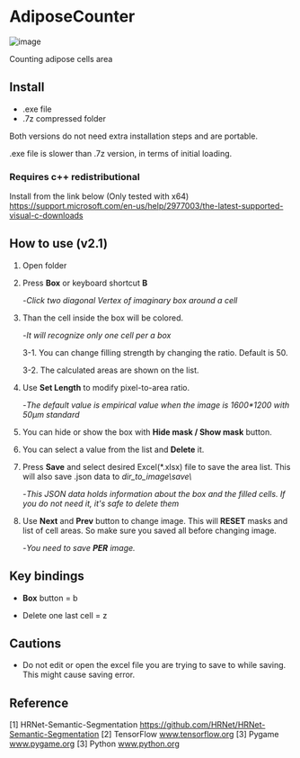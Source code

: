 # AdiposeCounter

![image](https://user-images.githubusercontent.com/45917844/92435984-8edb6c80-f1de-11ea-9faa-58c0d094d650.png)



Counting adipose cells area

## Install
- .exe file
- .7z compressed folder

Both versions do not need extra installation steps and are portable.

.exe file is slower than .7z version, in terms of initial loading.

### Requires c++ redistributional

Install from the link below (Only tested with x64)
https://support.microsoft.com/en-us/help/2977003/the-latest-supported-visual-c-downloads

## How to use (v2.1)

1. Open folder

2. Press **Box** or keyboard shortcut **B**

    -*Click two diagonal Vertex of imaginary box around a cell*
 
3. Than the cell inside the box will be colored.

    -*It will recognize only one cell per a box*

    3-1. You can change filling strength by changing the ratio. Default is 50.
    
    3-2. The calculated areas are shown on the list.

4. Use **Set Length** to modify pixel-to-area ratio. 

    -*The default value is empirical value when the image is 1600\*1200 with 50μm standard*

5. You can hide or show the box with **Hide mask / Show mask** button.

6. You can select a value from the list and **Delete** it.

7. Press **Save** and select desired Excel(\*.xlsx) file to save the area list. This will also save .json data to *dir_to_image\\save\\*

    -*This JSON data holds information about the box and the filled cells. If you do not need it, it's safe to delete them*

8. Use **Next** and **Prev** button to change image. This will **RESET** masks and list of cell areas. So make sure you saved all before changing image.

    -*You need to save __PER__ image.*

## Key bindings

- **Box** button = b

- Delete one last cell = z

## Cautions
  
  - Do not edit or open the excel file you are trying to save to while saving. This might cause saving error.
 
## Reference
[1] HRNet-Semantic-Segmentation https://github.com/HRNet/HRNet-Semantic-Segmentation
[2] TensorFlow www.tensorflow.org
[3] Pygame www.pygame.org
[3] Python www.python.org
